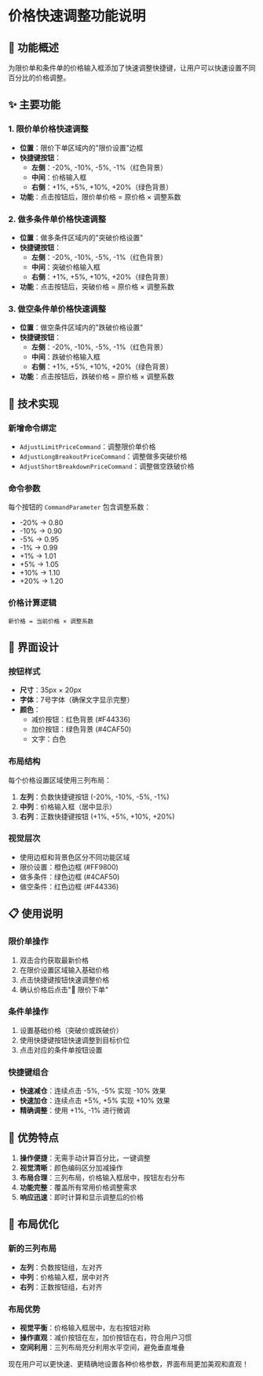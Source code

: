 # 价格快速调整功能说明

## 🎯 功能概述

为限价单和条件单的价格输入框添加了快速调整快捷键，让用户可以快速设置不同百分比的价格调整。

## ✨ 主要功能

### 1. 限价单价格快速调整
- **位置**：限价下单区域内的"限价设置"边框
- **快捷键按钮**：
  - **左侧**：-20%, -10%, -5%, -1%（红色背景）
  - **中间**：价格输入框
  - **右侧**：+1%, +5%, +10%, +20%（绿色背景）
- **功能**：点击按钮后，限价单价格 = 原价格 × 调整系数

### 2. 做多条件单价格快速调整
- **位置**：做多条件区域内的"突破价格设置"
- **快捷键按钮**：
  - **左侧**：-20%, -10%, -5%, -1%（红色背景）
  - **中间**：突破价格输入框
  - **右侧**：+1%, +5%, +10%, +20%（绿色背景）
- **功能**：点击按钮后，突破价格 = 原价格 × 调整系数

### 3. 做空条件单价格快速调整
- **位置**：做空条件区域内的"跌破价格设置"
- **快捷键按钮**：
  - **左侧**：-20%, -10%, -5%, -1%（红色背景）
  - **中间**：跌破价格输入框
  - **右侧**：+1%, +5%, +10%, +20%（绿色背景）
- **功能**：点击按钮后，跌破价格 = 原价格 × 调整系数

## 🔧 技术实现

### 新增命令绑定
- `AdjustLimitPriceCommand`：调整限价单价格
- `AdjustLongBreakoutPriceCommand`：调整做多突破价格
- `AdjustShortBreakdownPriceCommand`：调整做空跌破价格

### 命令参数
每个按钮的 `CommandParameter` 包含调整系数：
- -20% → 0.80
- -10% → 0.90
- -5% → 0.95
- -1% → 0.99
- +1% → 1.01
- +5% → 1.05
- +10% → 1.10
- +20% → 1.20

### 价格计算逻辑
```
新价格 = 当前价格 × 调整系数
```

## 🎨 界面设计

### 按钮样式
- **尺寸**：35px × 20px
- **字体**：7号字体（确保文字显示完整）
- **颜色**：
  - 减价按钮：红色背景 (#F44336)
  - 加价按钮：绿色背景 (#4CAF50)
  - 文字：白色

### 布局结构
每个价格设置区域使用三列布局：
1. **左列**：负数快捷键按钮 (-20%, -10%, -5%, -1%)
2. **中列**：价格输入框（居中显示）
3. **右列**：正数快捷键按钮 (+1%, +5%, +10%, +20%)

### 视觉层次
- 使用边框和背景色区分不同功能区域
- 限价设置：橙色边框 (#FF9800)
- 做多条件：绿色边框 (#4CAF50)
- 做空条件：红色边框 (#F44336)

## 📋 使用说明

### 限价单操作
1. 双击合约获取最新价格
2. 在限价设置区域输入基础价格
3. 点击快捷键按钮快速调整价格
4. 确认价格后点击"🎯 限价下单"

### 条件单操作
1. 设置基础价格（突破价或跌破价）
2. 使用快捷键按钮快速调整到目标价位
3. 点击对应的条件单按钮设置

### 快捷键组合
- **快速减仓**：连续点击 -5%, -5% 实现 -10% 效果
- **快速加仓**：连续点击 +5%, +5% 实现 +10% 效果
- **精确调整**：使用 +1%, -1% 进行微调

## 🚀 优势特点

1. **操作便捷**：无需手动计算百分比，一键调整
2. **视觉清晰**：颜色编码区分加减操作
3. **布局合理**：三列布局，价格输入框居中，按钮左右分布
4. **功能完整**：覆盖所有常用价格调整需求
5. **响应迅速**：即时计算和显示调整后的价格

## 🔄 布局优化

### 新的三列布局
- **左列**：负数按钮组，左对齐
- **中列**：价格输入框，居中对齐
- **右列**：正数按钮组，右对齐

### 布局优势
- **视觉平衡**：价格输入框居中，左右按钮对称
- **操作直观**：减价按钮在左，加价按钮在右，符合用户习惯
- **空间利用**：三列布局充分利用水平空间，避免垂直堆叠

现在用户可以更快速、更精确地设置各种价格参数，界面布局更加美观和直观！
